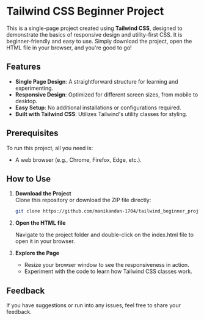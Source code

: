 # Tailwind CSS Beginner Project

This is a single-page project created using **Tailwind CSS**, designed to demonstrate the basics of responsive design and utility-first CSS. It is beginner-friendly and easy to use. Simply download the project, open the HTML file in your browser, and you're good to go!

## Features

- **Single Page Design**: A straightforward structure for learning and experimenting.
- **Responsive Design**: Optimized for different screen sizes, from mobile to desktop.
- **Easy Setup**: No additional installations or configurations required.
- **Built with Tailwind CSS**: Utilizes Tailwind's utility classes for styling.

## Prerequisites

To run this project, all you need is:
- A web browser (e.g., Chrome, Firefox, Edge, etc.).

## How to Use

1. **Download the Project**  
   Clone this repository or download the ZIP file directly:
   ```bash
   git clone https://github.com/manikandan-1704/tailwind_beginner_project.git

2. **Open the HTML file**  

   Navigate to the project folder and double-click on the index.html file to open it in your browser.

3. **Explore the Page**

   - Resize your browser window to see the responsiveness in action.
   - Experiment with the code to learn how Tailwind CSS classes work.

## Feedback

If you have suggestions or run into any issues, feel free to share your feedback.
